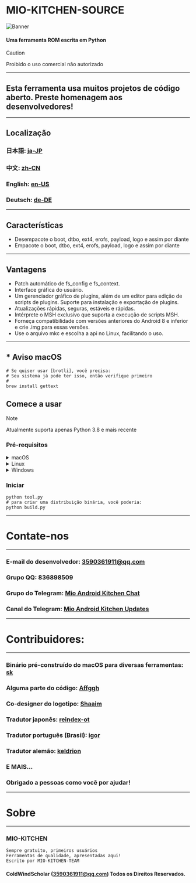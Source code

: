 # MIO-KITCHEN-SOURCE #
![Banner](https://github.com/ColdWindScholar/MIO-KITCHEN-SOURCE/blob/a9bcfdf613ad28e82f7899e3d420d76ecfea174c/splash.png)
#### Uma ferramenta ROM escrita em Python
> [!CAUTION]
> Proibido o uso comercial não autorizado
***
## Esta ferramenta usa muitos projetos de código aberto. Preste homenagem aos desenvolvedores!
***
## Localização
### 日本語: [ja-JP](https://github.com/ColdWindScholar/MIO-KITCHEN-SOURCE/blob/main/README_ja-JP.md)
### 中文: [zh-CN](https://github.com/ColdWindScholar/MIO-KITCHEN-SOURCE/blob/main/README_zh-CN.md)
### English: [en-US](https://github.com/ColdWindScholar/MIO-KITCHEN-SOURCE/blob/main/README.md)
### Deutsch: [de-DE](https://github.com/ColdWindScholar/MIO-KITCHEN-SOURCE/blob/main/README_de-DE.md)
***
## Características
* Desempacote o boot, dtbo, ext4, erofs, payload, logo e assim por diante
* Empacote o boot, dtbo, ext4, erofs, payload, logo e assim por diante
***
## Vantagens
* Patch automático de fs_config e fs_context.
* Interface gráfica do usuário.
* Um gerenciador gráfico de plugins, além de um editor para edição de scripts de plugins. Suporte para instalação e exportação de plugins.
* Atualizações rápidas, seguras, estáveis ​​e rápidas.
* Intérprete o MSH exclusivo que suporta a execução de scripts MSH.
* Forneça compatibilidade com versões anteriores do Android 8 e inferior e crie .img para essas versões.
* Use o arquivo mkc e escolha a api no Linux, facilitando o uso.
***
## * Aviso macOS
``` shell
# Se quiser usar [brotli], você precisa:
# Seu sistema já pode ter isso, então verifique primeiro
#
brew install gettext
```
## Comece a usar
> [!NOTE]
> Atualmente suporta apenas Python 3.8 e mais recente
### Pré-requisitos
<details><summary>macOS</summary>

```` shell
brew install python-tk python3  tcl-tk
python3 -m pip install -U --force-reinstall pip
pip install -r requirements.txt
````

</details>

<details><summary>Linux</summary>

```` shell
python3 -m pip install -U --force-reinstall pip
pip install -r requirements.txt
sudo apt update -y && sudo apt install python3-tk -y
````

</details>

<details><summary>Windows</summary>

```` shell
python -m pip install -U --force-reinstall pip
pip install -r requirements.txt
````

</details>

### Iniciar
```` shell
python tool.py
# para criar uma distribuição binária, você poderia:
python build.py
````
***
# Contate-nos
***
### E-mail do desenvolvedor: 3590361911@qq.com
### Grupo QQ: 836898509
### Grupo do Telegram: [Mio Android Kitchen Chat](https://t.me/mio_android_kitchen_group)
### Canal do Telegram: [Mio Android Kitchen Updates](https://t.me/mio_android_kitchen)
***
# Contribuidores:
***
### Binário pré-construído do macOS para diversas ferramentas: [sk](https://github.com/sekaiacg)
### Alguma parte do código: [Affggh](https://github.com/affggh)
### Co-designer do logotipo: [Shaaim](https://github.com/786-shaaim)
### Tradutor japonês: [reindex-ot](https://github.com/reindex-ot)
### Tradutor português (Brasil): [igor](https://github.com/igormiguell)
### Tradutor alemão: [keldrion](https://github.com/keldrion)
### E MAIS...
### Obrigado a pessoas como você por ajudar!
***
# Sobre
***
### MIO-KITCHEN
```
Sempre gratuito, primeiros usuários
Ferramentas de qualidade, apresentadas aqui!
Escrito por MIO-KITCHEN-TEAM
```
#### ColdWindScholar (3590361911@qq.com) Todos os Direitos Reservados. ####
